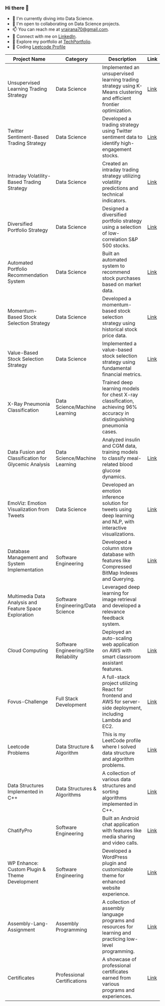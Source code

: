### Hi there 👋

<!--
**vrcoder70/vrcoder70** is a ✨ _special_ ✨ repository because its `README.md` (this file) appears on your GitHub profile.

Here are some ideas to get you started:

- 🔭 I’m currently working on ...
- 🌱 I’m currently learning ...
- 👯 I’m looking to collaborate on ...
- 🤔 I’m looking for help with ...
- 💬 Ask me about ...
- 📫 How to reach me: ...
- 😄 Pronouns: ...
- ⚡ Fun fact: ...
-->
- 🌱 I'm currently diving into Data Science.
- 👯 I'm open to collaborating on Data Science projects.
- 📫 You can reach me at vrajrana70@gmail.com.
- 💼 Connect with me on [LinkedIn](https://www.linkedin.com/in/vrcoder70/).
- 🔗 Explore my portfolio at [TechPortfolio](https://vrcoder70.github.io/).
- 🧩 Coding [Leetcode Profile](https://leetcode.com/u/vrana7/)


|  Project Name                                   | Category                                | Description                                                                                                    |  Link                         |
|------------------------------------------------|-----------------------------------------|------------------------------------------------------------------------------------------------------------------------|--------------------------------------|
| Unsupervised Learning Trading Strategy         | Data Science                            | Implemented an unsupervised learning trading strategy using K-Means clustering and efficient frontier optimization.    | [Link](https://github.com/vrcoder70/Quant_Project/tree/main/Unsupervised%20ML%20Strategy) |
| Twitter Sentiment-Based Trading Strategy       | Data Science                            | Developed a trading strategy using Twitter sentiment data to identify high-engagement stocks.                          | [Link](https://github.com/vrcoder70/Quant_Project/tree/main/Investment%20Strategy%20Using%20Twitter%20Data) |
| Intraday Volatility-Based Trading Strategy     | Data Science                            | Created an intraday trading strategy utilizing volatility predictions and technical indicators.                        | [Link](https://github.com/vrcoder70/Quant_Project/tree/main/Intraday%20Strategy) |
| Diversified Portfolio Strategy                 | Data Science                            | Designed a diversified portfolio strategy using a selection of low-correlation S&P 500 stocks.                         | [Link](https://github.com/vrcoder70/Quant_Project/tree/main/Quantitative%20Basic%20Strategy) |
| Automated Portfolio Recommendation System      | Data Science                            | Built an automated system to recommend stock purchases based on market data.                                           | [Link](https://github.com/vrcoder70/Quant_Project/tree/main/Quantitative%20Basic%20Strategy) |
| Momentum-Based Stock Selection Strategy        | Data Science                            | Developed a momentum-based stock selection strategy using historical stock price data.                                 | [Link](https://github.com/vrcoder70/Quant_Project/tree/main/Quantitative%20Basic%20Strategy) |
| Value-Based Stock Selection Strategy           | Data Science                            | Implemented a value-based stock selection strategy using fundamental financial metrics.                                | [Link](https://github.com/vrcoder70/Quant_Project/tree/main/SMA%20Strategy) |
| X-Ray Pneumonia Classification                 | Data Science/Machine Learning           | Trained deep learning models for chest X-ray classification, achieving 96% accuracy in distinguishing pneumonia cases.  |  |
| Data Fusion and Classification for Glycemic Analysis | Data Science/Machine Learning       | Analyzed insulin and CGM data, training models to classify meal-related blood glucose dynamics.                        | [Link](https://github.com/vrcoder70/Glucose-Analysis-Meal-Detection-and-Meal-Clustering-and-Classification) |
| EmoViz: Emotion Visualization from Tweets      | Data Science                            | Developed an emotion inference solution for tweets using deep learning and NLP, with interactive visualizations.       | [Link](https://github.com/vrcoder70/PEARL) |
| Database Management and System Implementation  | Software Engineering                    | Developed a column store database with features like Compressed BitMap Indexes and Querying.                           | [Link](https://github.com/vrcoder70/MiniJava-Database) |
| Multimedia Data Analysis and Feature Space Exploration | Software Engineering/Data Science    | Leveraged deep learning for image retrieval and developed a relevance feedback system.                                 |  |
| Cloud Computing                                | Software Engineering/Site Reliability   | Deployed an auto-scaling web application on AWS with smart classroom assistant features.                               | [Link](https://github.com/vrcoder70/Cloud-Computing-Projects) |
| Fovus-Challenge                                | Full Stack Development       | A full-stack project utilizing React for frontend and AWS for server-side deployment, including Lambda and EC2.       | [Link](https://github.com/vrcoder70/Fovus-challenge-v1)         |
| Leetcode Problems                              | Data Structure & Algorithm              | This is my LeetCode profile where I solved data structure and algorithm problems.                                      | [Link](https://leetcode.com/u/vrana7/) |
| Data Structures Implemented in C++             | Data Structures & Algorithms | A collection of various data structures and sorting algorithms implemented in C++.                                    | [Link](https://github.com/your-username/DataStructuresInCPP)     |
| ChatifyPro                                     | Software Engineering                    | Built an Android chat application with features like media sharing and video calls.                                    | [Link](https://github.com/vrcoder70/Chat-Application) |
| WP Enhance: Custom Plugin & Theme Development  | Software Engineering                    | Developed a WordPress plugin and customizable theme for enhanced website experience.                                   | [Link](https://github.com/vrcoder70/Wordpree-Theme-Plugin) |
| Assembly-Lang-Assignment                       | Assembly Programming         | A collection of assembly language programs and resources for learning and practicing low-level programming.           | [Link](https://github.com/vrcoder70/Assembly-Lang-Assignment) |
| Certificates                                   | Professional Certifications  | A showcase of professional certificates earned from various programs and experiences.                                 | [Link](https://github.com/vrcoder70/Certificates)            |
